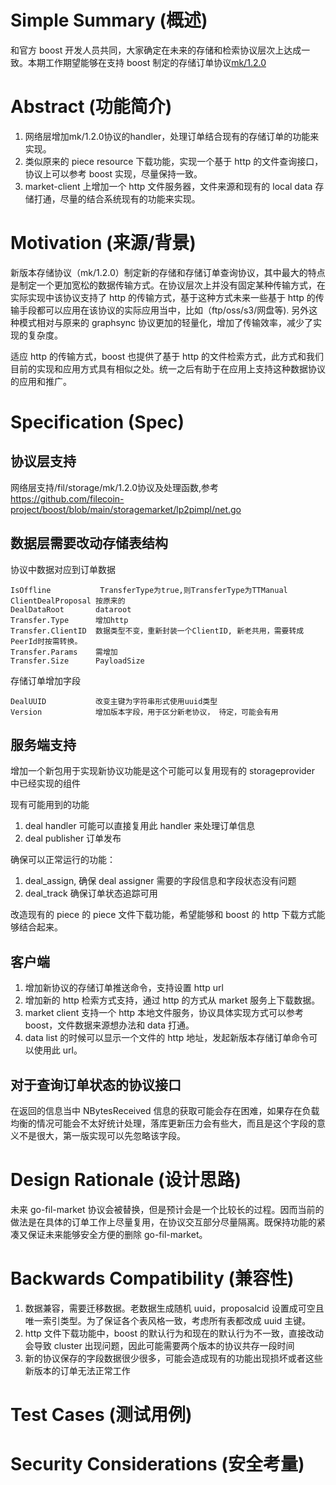 
# Simple Summary (概述)

和官方 boost 开发人员共同，大家确定在未来的存储和检索协议层次上达成一致。本期工作期望能够在支持 boost 制定的存储订单协议[mk/1.2.0](https://github.com/filecoin-project/FIPs/blob/master/FRCs/frc-0040.md)

# Abstract (功能简介)

1. 网络层增加mk/1.2.0协议的handler，处理订单结合现有的存储订单的功能来实现。
2. 类似原来的 piece resource 下载功能，实现一个基于 http 的文件查询接口，协议上可以参考 boost 实现，尽量保持一致。
3. market-client 上增加一个 http 文件服务器，文件来源和现有的 local data 存储打通，尽量的结合系统现有的功能来实现。

# Motivation (来源/背景)

新版本存储协议（mk/1.2.0）制定新的存储和存储订单查询协议，其中最大的特点是制定一个更加宽松的数据传输方式。在协议层次上并没有固定某种传输方式，在实际实现中该协议支持了 http 的传输方式，基于这种方式未来一些基于 http 的传输手段都可以应用在该协议的实际应用当中，比如（ftp/oss/s3/网盘等). 另外这种模式相对与原来的 graphsync 协议更加的轻量化，增加了传输效率，减少了实现的复杂度。

适应 http 的传输方式，boost 也提供了基于 http 的文件检索方式，此方式和我们目前的实现和应用方式具有相似之处。统一之后有助于在应用上支持这种数据协议的应用和推广。

# Specification (Spec)

 
 
## 协议层支持 
网络层支持/fil/storage/mk/1.2.0协议及处理函数,参考
https://github.com/filecoin-project/boost/blob/main/storagemarket/lp2pimpl/net.go

## 数据层需要改动存储表结构

协议中数据对应到订单数据
```
IsOffline           TransferType为true,则TransferType为TTManual
ClientDealProposal 按原来的
DealDataRoot       dataroot
Transfer.Type      增加http
Transfer.ClientID  数据类型不变，重新封装一个ClientID, 新老共用，需要转成PeerId时按需转换。
Transfer.Params    需增加
Transfer.Size      PayloadSize
```

存储订单增加字段
```
DealUUID           改变主键为字符串形式使用uuid类型
Version            增加版本字段，用于区分新老协议， 待定，可能会有用
```

## 服务端支持
增加一个新包用于实现新协议功能是这个可能可以复用现有的 storageprovider 中已经实现的组件

现有可能用到的功能
1. deal handler 可能可以直接复用此 handler 来处理订单信息
2. deal publisher 订单发布

确保可以正常运行的功能：
1. deal_assign, 确保 deal assigner 需要的字段信息和字段状态没有问题
2. deal_track   确保订单状态追踪可用

改造现有的 piece 的 piece 文件下载功能，希望能够和 boost 的 http 下载方式能够结合起来。


## 客户端
1. 增加新协议的存储订单推送命令，支持设置 http url
2. 增加新的 http 检索方式支持，通过 http 的方式从 market 服务上下载数据。
3. market client 支持一个 http 本地文件服务，协议具体实现方式可以参考 boost，文件数据来源想办法和 data 打通。
4. data list 的时候可以显示一个文件的 http 地址，发起新版本存储订单命令可以使用此 url。


## 对于查询订单状态的协议接口

在返回的信息当中 NBytesReceived 信息的获取可能会存在困难，如果存在负载均衡的情况可能会不太好统计处理，落库更新压力会有些大，而且是这个字段的意义不是很大，第一版实现可以先忽略该字段。

# Design Rationale (设计思路)

未来 go-fil-market 协议会被替换，但是预计会是一个比较长的过程。因而当前的做法是在具体的订单工作上尽量复用，在协议交互部分尽量隔离。既保持功能的紧凑又保证未来能够安全方便的删除 go-fil-market。

# Backwards Compatibility (兼容性)

1. 数据兼容，需要迁移数据。老数据生成随机 uuid，proposalcid 设置成可空且唯一索引类型。为了保证各个表风格一致，考虑所有表都改成 uuid 主键。
2. http 文件下载功能中，boost 的默认行为和现在的默认行为不一致，直接改动会导致 cluster 出现问题，因此可能需要两个版本的协议共存一段时间
3. 新的协议保存的字段数据很少很多，可能会造成现有的功能出现损坏或者这些新版本的订单无法正常工作

# Test Cases (测试用例)

# Security Considerations (安全考量)